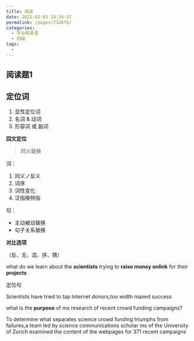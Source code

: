 ```yaml
---
title: 阅读
date: 2022-02-03 14:34:57
permalink: /pages/7326fb/
categories:
  - 学业和英语
  - 四级
tags:
  - 
---
```

## 阅读题1

## 定位词

1. 显性定位词
2. 名词 & 动词
3. 形容词 或 副词

**回文定位** 

> 同义替换

词：

1. 同义ノ反义
2. 词序
3. 词性变化
4. 泛指换特指

句：

- 主动被动替换
- 句子关系替换

**对比选项**

（反、无、混、拼、猜）



what do we learn about the **scientists** trying to **raise money onlink** for their **projects** 

定位句 

Scientists have tried to tap Internet donors,too width maxed success 





what is the **purpose** of ms research of recent crowd funding campaigns?



To determine what separates science crowd funding triumphs from failures,a team led by science communications scholar ms of the University of Zurich examined the content of the webpages for 371 recent campaigns





























